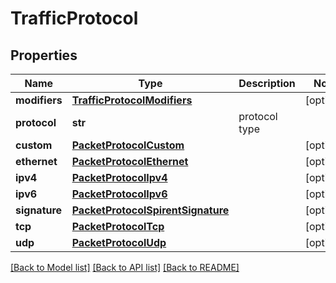 # TrafficProtocol

## Properties
Name | Type | Description | Notes
------------ | ------------- | ------------- | -------------
**modifiers** | [**TrafficProtocolModifiers**](TrafficProtocolModifiers.md) |  | [optional] 
**protocol** | **str** | protocol type | 
**custom** | [**PacketProtocolCustom**](PacketProtocolCustom.md) |  | [optional] 
**ethernet** | [**PacketProtocolEthernet**](PacketProtocolEthernet.md) |  | [optional] 
**ipv4** | [**PacketProtocolIpv4**](PacketProtocolIpv4.md) |  | [optional] 
**ipv6** | [**PacketProtocolIpv6**](PacketProtocolIpv6.md) |  | [optional] 
**signature** | [**PacketProtocolSpirentSignature**](PacketProtocolSpirentSignature.md) |  | [optional] 
**tcp** | [**PacketProtocolTcp**](PacketProtocolTcp.md) |  | [optional] 
**udp** | [**PacketProtocolUdp**](PacketProtocolUdp.md) |  | [optional] 

[[Back to Model list]](../README.md#documentation-for-models) [[Back to API list]](../README.md#documentation-for-api-endpoints) [[Back to README]](../README.md)


